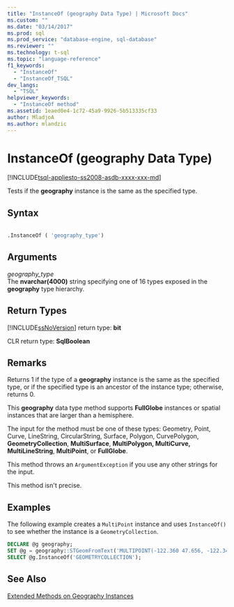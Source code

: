 ```yaml
---
title: "InstanceOf (geography Data Type) | Microsoft Docs"
ms.custom: ""
ms.date: "03/14/2017"
ms.prod: sql
ms.prod_service: "database-engine, sql-database"
ms.reviewer: ""
ms.technology: t-sql
ms.topic: "language-reference"
f1_keywords: 
  - "InstanceOf"
  - "InstanceOf_TSQL"
dev_langs: 
  - "TSQL"
helpviewer_keywords: 
  - "InstanceOf method"
ms.assetid: 1eaed0e4-1c72-45a9-9926-5b513335cf33
author: MladjoA
ms.author: mlandzic 
---
```

# InstanceOf (geography Data Type)
[!INCLUDE[tsql-appliesto-ss2008-asdb-xxxx-xxx-md](../../includes/tsql-appliesto-ss2008-asdb-xxxx-xxx-md.md)]

Tests if the **geography** instance is the same as the specified type.  
  
## Syntax  
  
```sql  
  
.InstanceOf ( 'geography_type')  
```  
  
## Arguments  
*geography_type*  
The **nvarchar(4000)** string specifying one of 16 types exposed in the **geography** type hierarchy.  
  
## Return Types  
[!INCLUDE[ssNoVersion](../../includes/ssnoversion-md.md)] return type: **bit**  
  
CLR return type: **SqlBoolean**  
  
## Remarks  
Returns 1 if the type of a **geography** instance is the same as the specified type, or if the specified type is an ancestor of the instance type; otherwise, returns 0.  
  
This **geography** data type method supports **FullGlobe** instances or spatial instances that are larger than a hemisphere.  
  
The input for the method must be one of these types: Geometry, Point, Curve, LineString, CircularString, Surface, Polygon, CurvePolygon, **GeometryCollection**, **MultiSurface**, **MultiPolygon, MultiCurve, MultiLineString**, **MultiPoint**, or **FullGlobe**.  
  
This method throws an `ArgumentException` if you use any other strings for the input.  
  
This method isn't precise.  
  
## Examples  
The following example creates a `MultiPoint` instance and uses `InstanceOf()` to see whether the instance is a `GeometryCollection`.  
  
```sql  
DECLARE @g geography;  
SET @g = geography::STGeomFromText('MULTIPOINT(-122.360 47.656, -122.343 47.656)', 4326);  
SELECT @g.InstanceOf('GEOMETRYCOLLECTION');  
```  
  
## See Also  
 [Extended Methods on Geography Instances](../../t-sql/spatial-geography/extended-methods-on-geography-instances.md)  
  
  
